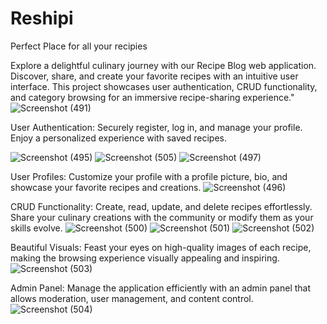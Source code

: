 # Reshipi
Perfect Place for all your recipies


Explore a delightful culinary journey with our Recipe Blog web application. Discover, share,
and create your favorite recipes with an intuitive user interface. 
This project showcases user authentication, CRUD functionality, and category browsing for an 
immersive recipe-sharing experience."
![Screenshot (491)](https://github.com/TechGeno/Reshipi/assets/99545486/9bf6ba1d-9df6-4cac-9cfe-79f6e3914902)


User Authentication: Securely register, log in, and manage your profile. Enjoy a personalized experience with saved recipes.

![Screenshot (495)](https://github.com/TechGeno/Reshipi/assets/99545486/2729f8b2-47f9-4dc8-8f5f-48d89933d332)
![Screenshot (505)](https://github.com/TechGeno/Reshipi/assets/99545486/f4f5d3f4-e969-47b9-af5d-f7bd02b82da1)
![Screenshot (497)](https://github.com/TechGeno/Reshipi/assets/99545486/12df6eaa-51fe-40e5-b9e4-c6e39cc2177c)

User Profiles: Customize your profile with a profile picture, bio, and showcase your favorite recipes and creations.
![Screenshot (496)](https://github.com/TechGeno/Reshipi/assets/99545486/e381c9c0-81ff-4633-b231-9d641fe8f85a)

CRUD Functionality: Create, read, update, and delete recipes effortlessly. Share your culinary creations with the community or modify them as your skills evolve.
![Screenshot (500)](https://github.com/TechGeno/Reshipi/assets/99545486/d7f90f8d-6a23-44a8-a6df-567bbd438371)
![Screenshot (501)](https://github.com/TechGeno/Reshipi/assets/99545486/65149d45-f076-4cc3-8310-57d97865b112)
![Screenshot (502)](https://github.com/TechGeno/Reshipi/assets/99545486/b691d6e6-57c0-44c8-9a18-1c0110f48fc9)

Beautiful Visuals: Feast your eyes on high-quality images of each recipe, making the browsing experience visually appealing and inspiring.
![Screenshot (503)](https://github.com/TechGeno/Reshipi/assets/99545486/86f28e63-dfe2-4ba1-8b49-70872d30a5cb)


Admin Panel: Manage the application efficiently with an admin panel that allows moderation, user management, and content control.
![Screenshot (504)](https://github.com/TechGeno/Reshipi/assets/99545486/ef266ee0-0d8d-4634-a51d-1936e19a1ad9)


